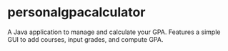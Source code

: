 # personalgpacalculator
A Java application to manage and calculate your GPA. Features a simple GUI to add courses, input grades, and compute GPA.
